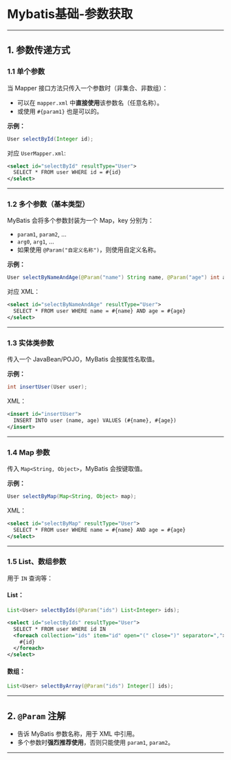 # Mybatis基础-参数获取

---

## 1. 参数传递方式

### 1.1 **单个参数**
当 Mapper 接口方法只传入一个参数时（非集合、非数组）：
- 可以在 `mapper.xml` 中**直接使用**该参数名（任意名称）。
- 或使用 `#{param1}` 也是可以的。

**示例：**

```java
User selectById(Integer id);
```

对应 `UserMapper.xml`:

```xml
<select id="selectById" resultType="User">
  SELECT * FROM user WHERE id = #{id}
</select>
```

---

### 1.2 **多个参数（基本类型）**
MyBatis 会将多个参数封装为一个 Map，key 分别为：
- `param1`, `param2`, ...
- `arg0`, `arg1`, ...
- 如果使用 `@Param("自定义名称")`，则使用自定义名称。

**示例：**

```java
User selectByNameAndAge(@Param("name") String name, @Param("age") int age);
```

对应 XML：

```xml
<select id="selectByNameAndAge" resultType="User">
  SELECT * FROM user WHERE name = #{name} AND age = #{age}
</select>
```

---

### 1.3 **实体类参数**
传入一个 JavaBean/POJO，MyBatis 会按属性名取值。

**示例：**

```java
int insertUser(User user);
```

XML：

```xml
<insert id="insertUser">
  INSERT INTO user (name, age) VALUES (#{name}, #{age})
</insert>
```

---

### 1.4 **Map 参数**
传入 `Map<String, Object>`，MyBatis 会按键取值。

**示例：**

```java
User selectByMap(Map<String, Object> map);
```

XML：

```xml
<select id="selectByMap" resultType="User">
  SELECT * FROM user WHERE name = #{name} AND age = #{age}
</select>
```

---

### 1.5 **List、数组参数**
用于 `IN` 查询等：

#### List：

```java
List<User> selectByIds(@Param("ids") List<Integer> ids);
```

```xml
<select id="selectByIds" resultType="User">
  SELECT * FROM user WHERE id IN
  <foreach collection="ids" item="id" open="(" close=")" separator=",">
    #{id}
  </foreach>
</select>
```

#### 数组：

```java
List<User> selectByArray(@Param("ids") Integer[] ids);
```

---

## 2. `@Param` 注解
- 告诉 MyBatis 参数名称，用于 XML 中引用。
- 多个参数时**强烈推荐使用**，否则只能使用 `param1`, `param2`。

---

